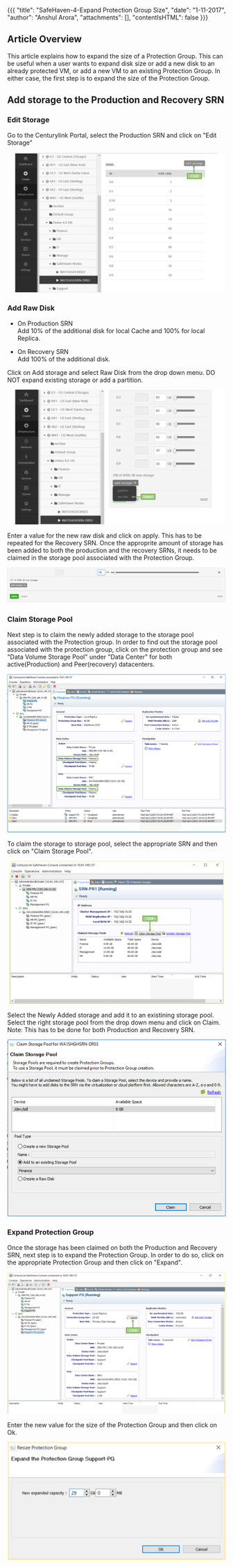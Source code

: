 {{{
  "title": "SafeHaven-4-Expand Protection Group Size",
  "date": "1-11-2017",
  "author": "Anshul Arora",
  "attachments": [],
  "contentIsHTML": false
}}}
## Article Overview
This article explains how to expand the size of a Protection Group. This can be useful when a user wants to expand disk size or add a new disk to an already protected VM, or add a new VM to an existing Protection Group. In either case, the first step is to expand the size of the Protection Group.

## Add storage to the Production and Recovery SRN  


### Edit Storage
Go to the Centurylink Portal, select the Production SRN and click on "Edit Storage"   

![ConfigureEmail](../images/SH4.0/ExpandPG/expandpg1.png) 

### Add Raw Disk
* On Production SRN  
Add 10% of the additional disk for local Cache and 100% for local Replica. 

* On Recovery SRN  
Add 100% of the additional disk.

Click on Add storage and select Raw Disk from the drop down menu. DO NOT expand existing storage or add a partition.    

![ConfigureEmail](../images/SH4.0/ExpandPG/expandpg2.png) 

Enter a value for the new raw disk and click on apply. This has to be repeated for the Recovery SRN. Once the approprite amount of storage has been added to both the production and the recovery SRNs, it needs to be claimed in the storage pool associated with the Protection Group.   

![ConfigureEmail](../images/SH4.0/ExpandPG/expandpg2_1.png)   

### Claim Storage Pool
Next step is to claim the newly added storage to the storage pool associated with the Protection group. In order to find out the storage pool associated with the protection group, click on the protection group and see "Data Volume Storage Pool" under "Data Center" for both active(Production) and Peer(recovery) datacenters.   

![ConfigureEmail](../images/SH4.0/ExpandPG/expandpg2_2.png)   

To claim the storage to storage pool, select the appropriate SRN and then click on "Claim Storage Pool".  

![ConfigureEmail](../images/SH4.0/ExpandPG/expandpg3.png)   

Select the Newly Added storage and add it to an existining storage pool. Select the right storage pool from the drop down menu and click on Claim.  
Note: This has to be done for both Production and Recovery SRN.  

![ConfigureEmail](../images/SH4.0/ExpandPG/expandpg4.png)   

### Expand Protection Group   
Once the storage has been claimed on both the Production and Recovery SRN, next step is to expand the Protection Group. In order to do so, click on the appropriate Protection Group and then click on "Expand".  

![ConfigureEmail](../images/SH4.0/ExpandPG/expandpg5.png)   

Enter the new value for the size of the Protection Group and then click on Ok.  

![ConfigureEmail](../images/SH4.0/ExpandPG/expandpg6.png) 





